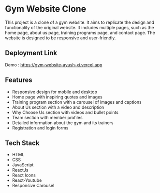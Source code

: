 # Gym Website Clone

This project is a clone of a gym website. It aims to replicate the design and functionality of the original website. It includes multiple pages, such as the home page, about us page, training programs page, and contact page. The website is designed to be responsive and user-friendly.

## Deployment Link 

Demo : https://gym-website-ayush-xi.vercel.app

## Features

- Responsive design for mobile and desktop
- Home page with inspiring quotes and images
- Training program section with a carousel of images and captions
- About Us section with a video and description
- Why Choose Us section with videos and bullet points
- Team section with member profiles
- Detailed information about the gym and its trainers
- Registration and login forms
  
## Tech Stack

- HTML
- CSS
- JavaScript
- ReactJs
- React Icons
- React-Youtube
- Responsive Carousel


